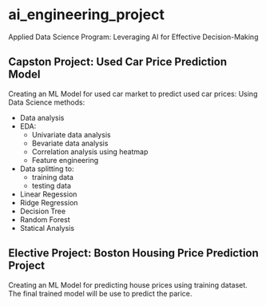 # ai_engineering_project
Applied Data Science Program: Leveraging AI for Effective Decision-Making

## Capston Project: Used Car Price Prediction Model
Creating an ML Model for used car market to predict used car prices:
Using Data Science methods:

- Data analysis
- EDA:
  - Univariate data analysis
  - Bevariate data analysis
  - Correlation analysis using heatmap
  - Feature engineering
- Data splitting to:
  - training data
  - testing data
- Linear Regession
- Ridge Regression
- Decision Tree
- Random Forest
- Statical Analysis

## Elective Project: Boston Housing Price Prediction Project
Creating an ML Model for predicting house prices using training dataset.
The final trained model will be use to predict the parice.


